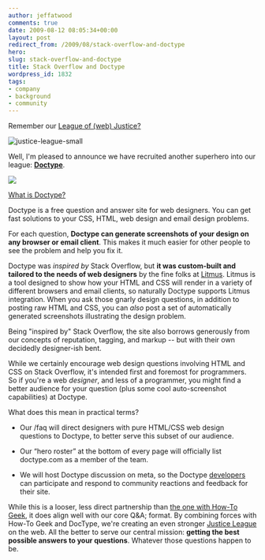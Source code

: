 ```yaml
---
author: jeffatwood
comments: true
date: 2009-08-12 08:05:34+00:00
layout: post
redirect_from: /2009/08/stack-overflow-and-doctype
hero: 
slug: stack-overflow-and-doctype
title: Stack Overflow and Doctype
wordpress_id: 1832
tags:
- company
- background
- community
---
```



Remember our [League of (web) Justice?](http://blog.stackoverflow.com/2009/07/why-cant-you-have-just-one-site/)



![justice-league-small](/images/wordpress/justice-league-small.jpg)





Well, I'm pleased to announce we have recruited another superhero into our league: **[Doctype](http://doctype.com)**.



[![](https://i.stack.imgur.com/aHYF7.jpg)](http://doctype.com)



[What is Doctype?](http://doctype.com/about)





>
Doctype is a free question and answer site for web designers. You can get fast solutions to your CSS, HTML, web design and email design problems.

> 
> 
For each question, **Doctype can generate screenshots of your design on any browser or email client**. This makes it much easier for other people to see the problem and help you fix it.






Doctype was _inspired by_ Stack Overflow, but **it was custom-built and tailored to the needs of web designers** by the fine folks at [Litmus](http://litmusapp.com/). Litmus is a tool designed to show how your HTML and CSS will render in a variety of different browsers and email clients, so naturally Doctype supports Litmus integration. When you ask those gnarly design questions, in addition to posting raw HTML and CSS, you can _also_ post a set of automatically generated screenshots illustrating the design problem.



Being "inspired by" Stack Overflow, the site also borrows generously from our concepts of reputation, tagging, and markup -- but with their own decidedly designer-ish bent.



While we certainly encourage web design questions involving HTML and CSS on Stack Overflow, it's intended first and foremost for programmers. So if you're a web _designer_, and less of a programmer, you might find a better audience for your question (plus some cool auto-screenshot capabilities) at Doctype.



What does this mean in practical terms?







  * Our /faq will direct designers with pure HTML/CSS web design questions to Doctype, to better serve this subset of our audience.

  * Our “hero roster” at the bottom of every page will officially list doctype.com as a member of the team. 

  * We will host Doctype discussion on meta, so the Doctype [developers](http://stackoverflow.com/users/20345/davidsmalley) can participate and respond to community reactions and feedback for their site. 




While this is a looser, less direct partnership than [the one with How-To Geek](http://blog.stackoverflow.com/2009/07/howtogeek-and-stack-overflow/), it does align well with our core Q&A; format. By combining forces with How-To Geek and DocType, we're creating an even stronger [Justice League](http://en.wikipedia.org/wiki/Justice_League) on the web. All the better to serve our central mission: **getting the best possible answers to your questions**. Whatever those questions happen to be.

